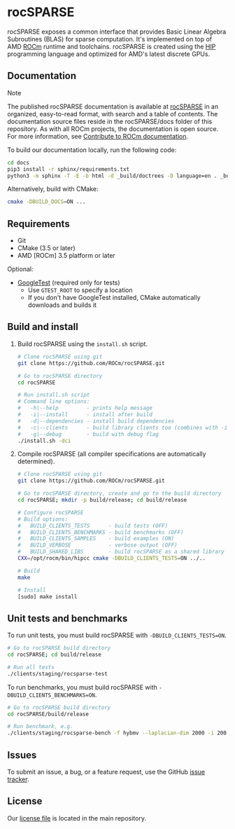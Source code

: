 # rocSPARSE

rocSPARSE exposes a common interface that provides Basic Linear Algebra Subroutines (BLAS) for
sparse computation. It's implemented on top of AMD
[ROCm](https://github.com/ROCm/ROCm) runtime and toolchains. rocSPARSE is
created using the [HIP](https://github.com/ROCm/HIP/) programming
language and optimized for AMD's latest discrete GPUs.

## Documentation

> [!NOTE]
> The published rocSPARSE documentation is available at [rocSPARSE](https://rocm.docs.amd.com/projects/rocSPARSE/en/latest/index.html) in an organized, easy-to-read format, with search and a table of contents. The documentation source files reside in the rocSPARSE/docs folder of this repository. As with all ROCm projects, the documentation is open source. For more information, see [Contribute to ROCm documentation](https://rocm.docs.amd.com/en/latest/contribute/contributing.html).

To build our documentation locally, run the following code:

```bash
cd docs
pip3 install -r sphinx/requirements.txt
python3 -m sphinx -T -E -b html -d _build/doctrees -D language=en . _build/html
```

Alternatively, build with CMake:

```bash
cmake -DBUILD_DOCS=ON ...
```

## Requirements

* Git
* CMake (3.5 or later)
* AMD [ROCm] 3.5 platform or later

Optional:
* [GoogleTest](https://github.com/google/googletest) (required only for tests)
  * Use `GTEST_ROOT` to specify a location
  * If you don't have GoogleTest installed, CMake automatically downloads and builds it

## Build and install

1. Build rocSPARSE using the `install.sh` script.

    ```bash
    # Clone rocSPARSE using git
    git clone https://github.com/ROCm/rocSPARSE.git

    # Go to rocSPARSE directory
    cd rocSPARSE

    # Run install.sh script
    # Command line options:
    #   -h|--help         - prints help message
    #   -i|--install      - install after build
    #   -d|--dependencies - install build dependencies
    #   -c|--clients      - build library clients too (combines with -i & -d)
    #   -g|--debug        - build with debug flag
    ./install.sh -dci
    ```

2. Compile rocSPARSE (all compiler specifications are automatically determined).

    ```bash
    # Clone rocSPARSE using git
    git clone https://github.com/ROCm/rocSPARSE.git

    # Go to rocSPARSE directory, create and go to the build directory
    cd rocSPARSE; mkdir -p build/release; cd build/release

    # Configure rocSPARSE
    # Build options:
    #   BUILD_CLIENTS_TESTS      - build tests (OFF)
    #   BUILD_CLIENTS_BENCHMARKS - build benchmarks (OFF)
    #   BUILD_CLIENTS_SAMPLES    - build examples (ON)
    #   BUILD_VERBOSE            - verbose output (OFF)
    #   BUILD_SHARED_LIBS        - build rocSPARSE as a shared library (ON)
    CXX=/opt/rocm/bin/hipcc cmake -DBUILD_CLIENTS_TESTS=ON ../..

    # Build
    make

    # Install
    [sudo] make install
    ```

## Unit tests and benchmarks

To run unit tests, you must build rocSPARSE with `-DBUILD_CLIENTS_TESTS=ON`.

```bash
# Go to rocSPARSE build directory
cd rocSPARSE; cd build/release

# Run all tests
./clients/staging/rocsparse-test
```

To run benchmarks, you must build rocSPARSE with `-DBUILD_CLIENTS_BENCHMARKS=ON`.

```bash
# Go to rocSPARSE build directory
cd rocSPARSE/build/release

# Run benchmark, e.g.
./clients/staging/rocsparse-bench -f hybmv --laplacian-dim 2000 -i 200
```

## Issues

To submit an issue, a bug, or a feature request, use the GitHub
[issue tracker](https://github.com/ROCm/rocSPARSE/issues).

## License

Our [license file](https://github.com/ROCm/rocSPARSE) is located in the main
repository.
